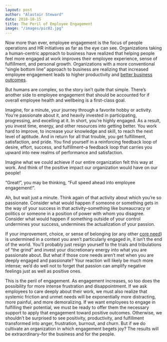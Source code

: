 ```yaml
---
layout: post
author: "Alastair Steward"
date: 2018-10-15
title: The Peril of Employee Engagement
image: "/images/pic02.jpg"
---
```


Now more than ever, employee engagement is the focus of people operations and HR initiatives as far as the eye can see. Organizations taking a human-centric approach to business have realized that helping people feel more engaged at work improves their employee experience, sense of fulfillment, and personal growth. Organizations with a more conventional “single bottom line” approach to business are realizing that increased employee engagement leads to higher productivity and [better business outcomes](https://www.cultureamp.com/resources/guides/foundation-guides/why-employee-engagement-matters.html).

But humans are complex, so the story isn’t quite that simple. There’s another side to employee engagement that should be accounted for if overall employee health and wellbeing is a first-class goal. 

Imagine, for a minute, your journey through a favorite hobby or activity. You’re passionate about it, and heavily invested in participating, progressing, and excelling at it. In short, you’re highly engaged. As a result, you invest time, energy, and other resources into getting better. You work hard to improve, to increase your knowledge and skill, to reach the next level of aptitude. And in return for all that trouble, you get fulfillment, satisfaction, and pride. You find yourself in a reinforcing feedback loop of desire, effort, success, and fulfillment–a feedback loop that carries you upward into new realms of performance and satisfaction. 

Imagine what we could achieve if our entire organization felt this way at work. And think of the positive impact our organization would have on our people! 

“Great!”, you may be thinking, “Full speed ahead into employee engagement!”.

Ah, but wait just a minute. Think again of that activity about which you’re so passionate. Consider what would happen if someone or something gets in the way of your success in that activity–something like bureaucracy or politics or someone in a position of power with whom you disagree. Consider what would happen if something outside of your control undermines your success, undermines the actualization of your passion.

If your improvement, choice, or sense of belonging (or any other [core need](https://www.palomamedina.com/biceps/)) is undermined in a context you aren’t particularly engaged in, it isn’t the end of the world. You’ll probably just resign yourself to the trials and tribulations of “the grind” and invest your discretionary energy into what you are passionate about. But what if those core needs aren’t met when you are deeply engaged and passionate? Your reaction will likely be much more intense; we’d do well not to forget that passion can amplify negative feelings just as well as positive ones. 

This is the peril of engagement. As engagement increases, so too does the possibility for more intense frustration and disappointment. If we ask employees to care deeply about their work, we must also realize that systemic friction and unmet needs will be exponentially more distracting, more painful, and more demoralizing. If we want employees to engage in fulfilling their potential, we must be ready to offer them the necessary support to apply that engagement toward positive outcomes. Otherwise, we shouldn’t be surprised to see positivity, productivity, and fulfillment transformed into anger, frustration, burnout, and churn. But if we do cultivate an organization in which engagement begets joy? The results will be extraordinary–for the business and for the people.
